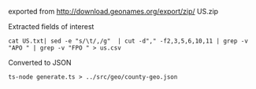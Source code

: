 exported from http://download.geonames.org/export/zip/
US.zip

Extracted fields of interest

```
cat US.txt| sed -e "s/\t/,/g"  | cut -d"," -f2,3,5,6,10,11 | grep -v "APO " | grep -v "FPO " > us.csv
```

Converted to JSON

```
ts-node generate.ts > ../src/geo/county-geo.json
```

